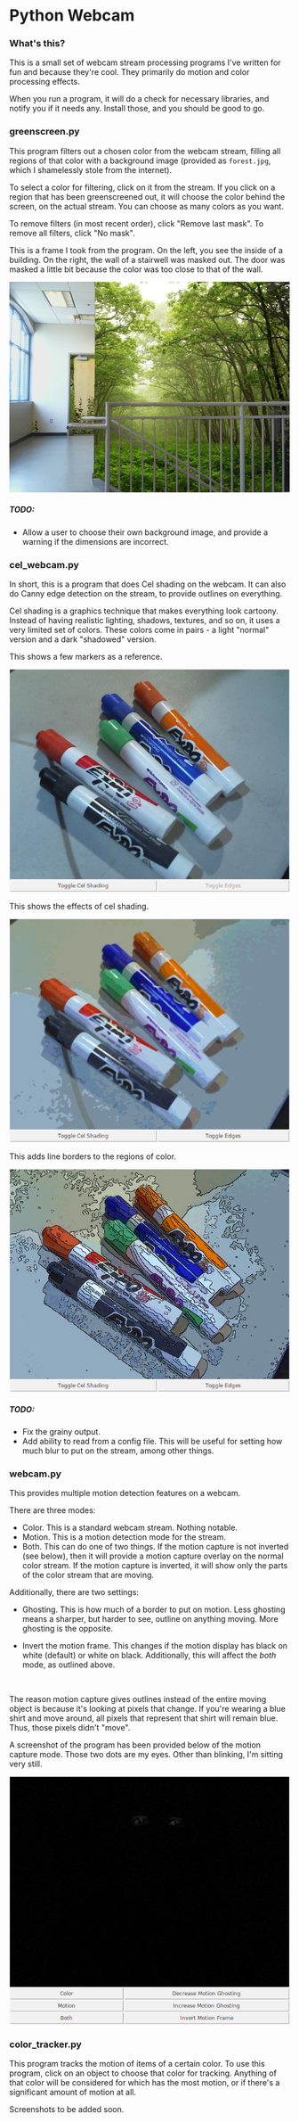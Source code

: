 # Python Webcam

### What's this?

This is a small set of webcam stream processing programs I've written for fun and because they're cool. They primarily do motion and color processing effects. 

When you run a program, it will do a check for necessary libraries, and notify you if it needs any. Install those, and you should be good to go.



### greenscreen.py

This program filters out a chosen color from the webcam stream, filling all regions of that color with a background image (provided as `forest.jpg`, which I shamelessly stole from the internet). 

To select a color for filtering, click on it from the stream. If you click on a region that has been greenscreened out, it will choose the color behind the screen, on the actual stream. You can choose as many colors as you want.

To remove filters (in most recent order), click "Remove last mask". To remove all filters, click "No mask".

This is a frame I took from the program. On the left, you see the inside of a building. On the right, the wall of a stairwell was masked out. The door was masked a little bit because the color was too close to that of the wall.

![A picture of the program in use.](screenshots/0.jpg)


##### TODO:

-   Allow a user to choose their own background image, and provide a warning if the dimensions are incorrect.



### cel_webcam.py

In short, this is a program that does Cel shading on the webcam. It can also do Canny edge detection on the stream, to provide outlines on everything. 

Cel shading is a graphics technique that makes everything look cartoony. Instead of having realistic lighting, shadows, textures, and so on, it uses a very limited set of colors. These colors come in pairs - a light "normal" version and a dark "shadowed" version. 

This shows a few markers as a reference.

![Without processing](screenshots/cel-off.png)

This shows the effects of cel shading.

![With Cel shading active](screenshots/cel-on.png)

This adds line borders to the regions of color.

![With Cel shading, and edges](screenshots/cel-edges-on.png)

##### TODO:

-   Fix the grainy output. 
-   Add ability to read from a config file. This will be useful for setting how much blur to put on the stream, among other things. 



### webcam.py

This provides multiple motion detection features on a webcam. 

There are three modes:

-   Color. This is a standard webcam stream. Nothing notable.
-   Motion. This is a motion detection mode for the stream.
-   Both. This can do one of two things. If the motion capture is not inverted (see below), then it will provide a motion capture overlay on the normal color stream. If the motion capture is inverted, it will show only the parts of the color stream that are moving.

Additionally, there are two settings:

-   Ghosting. This is how much of a border to put on motion. Less ghosting means a sharper, but harder to see, outline on anything moving. More ghosting is the opposite.

-   Invert the motion frame. This changes if the motion display has black on white (default) or white on black. Additionally, this will affect the _both_ mode, as outlined above.

    ​

The reason motion capture gives outlines instead of the entire moving object is because it's looking at pixels that change. If you're wearing a blue shirt and move around, all pixels that represent that shirt will remain blue. Thus, those pixels didn't "move". 

A screenshot of the program has been provided below of the motion capture mode. Those two dots are my eyes. Other than blinking, I'm sitting very still.



![webcam_screenshot](screenshots/webcam_screenshot.png)



### color_tracker.py

This program tracks the motion of items of a certain color. To use this program, click on an object to choose that color for tracking. Anything of that color will be considered for which has the most motion, or if there's a significant amount of motion at all. 

Screenshots to be added soon.